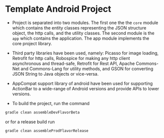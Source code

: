 Template Android Project
===========

* Project is separated into two modules. The first one the the `core` module which contains the entity classes representing the JSON structure object, the http calls, and the utility classes. The second module is the `app` which contains the application. The app module implements the core project library.

* Third party libraries have been used, namely: Picasso for image loading, Retrofit for http calls, Robospice for making any http client asynchronous and thread-safe, Retrofit for Rest API, Apache Commons-Net and Commons-Lang for utility methods, and GSON for converting JSON String to Java objects or vice-versa.

* AppCompat support library of android have been used for supporting ActionBar to a wide-range of Android versions and provide APIs to lower versions.

* To build the project, run the command
```groovy
gradle clean assembleDevFlavorBeta
```
or for a release build run
```groovy
gradle clean assembleProdFlavorRelease
```
